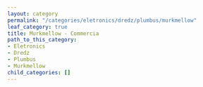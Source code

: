 ```yaml
---
layout: category
permalink: "/categories/eletronics/dredz/plumbus/murkmellow"
leaf_category: true
title: Murkmellow - Commercia
path_to_this_category:
- Eletronics
- Dredz
- Plumbus
- Murkmellow
child_categories: []
---
```

